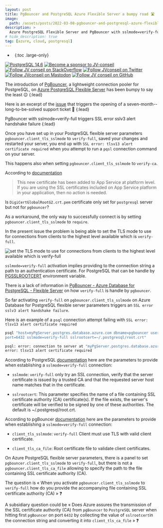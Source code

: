 ```yaml
---
layout: post
title: PgBouncer and PostgreSQL Azure Flexible Server a bumpy road 🛣
image:
  path: /assets/posts/2022-03-08-pgbouncer-and-postgresql-azure-flexible-server.jpg
description: >
  Azure PostgreSQL Flexible Server and PgBouncer with sslmode=verify-full triggers SSL error sslv3 alert handshake failure
# hide_description: true
tag: [azure, cloud, postgresql]
---
```


- &nbsp;
{:toc .large-only}

<!-- markdownlint-disable MD026 MD033 MD041 -->

[![PostgreSQL 14.6](https://img.shields.io/badge/PostgreSQL-14.6-green.svg)](https://www.postgresql.org/docs/14.6/)
[![Become a sponsor to JV-conseil](https://img.shields.io/static/v1?label=Sponsor&message=%E2%9D%A4&logo=GitHub&color=%23fe8e86)](https://github.com/sponsors/JV-conseil "Become a sponsor to JV-conseil")
[![Follow JV conseil on StackOverflow](https://img.shields.io/stackexchange/stackoverflow/r/2477854)](https://stackoverflow.com/users/2477854/jv-conseil "Follow JV conseil on StackOverflow")
[![Follow JVconseil on Twitter](https://img.shields.io/twitter/follow/JVconseil.svg?style=social&logo=twitter)](https://twitter.com/JVconseil "Follow JVconseil on Twitter")
[![Follow JVconseil on Mastodon](https://img.shields.io/mastodon/follow/110950122046692405)](https://mastodon.social/@JVconseil "Follow JVconseil@mastodon.social on Mastodon")
[![Follow JV conseil on GitHub](https://img.shields.io/github/followers/JV-conseil?label=JV-conseil&style=social)](https://github.com/JV-conseil "Follow JV-conseil on GitHub")
<!--
[![Python 3.11](https://img.shields.io/badge/Python-3.11-green)](https://www.python.org/downloads/release/python-3112/)
[![PostgreSQL 14.6](https://img.shields.io/badge/PostgreSQL-14.6-green.svg)](https://www.postgresql.org/docs/14.6/)
<img alt="https://img.shields.io/badge/stack-overflow-orange.svg" src="https://img.shields.io/badge/stack-overflow-orange.svg">
-->

The introduction of [PgBouncer](https://github.com/pgbouncer/pgbouncer), a lightweight connection pooler for PostgreSQL, on [Azure PostgreSQL Flexible Server](https://docs.microsoft.com/en-us/azure/postgresql/flexible-server/concepts-pgbouncer#feedback) has been bumpy to say the least 😉
{:lead}

Here is an excerpt of the [issue](https://github.com/MicrosoftDocs/azure-docs/issues/89424) that triggers the opening of a seven-month--long-to-be-solved support ticket 🎫
{:lead}

PgBouncer with sslmode=verify-full triggers SSL error sslv3 alert handshake failure
{:lead}

Once you have set up in your PostgreSQL flexible server parameters `pgbouncer.client_tls_sslmode` to `verify-full`, saved your changes and restarted your server, you end up with `SSL error: tlsv13 alert certificate required` when you attempt to run a `pqsl` connection command on your server.

This happens also when setting `pgbouncer.client_tls_sslmode` to `verify-ca`.

According to [documentation](https://docs.microsoft.com/en-us/azure/postgresql/concepts-certificate-rotation#4-what-is-the-impact-if-using-app-service-with-azure-database-for-postgresql)

> This new certificate has been added to App Service at platform level. If you are using the SSL certificates included on App Service platform in your application, then no action is needed.

Is `DigiCertGlobalRootG2.crt.pem` certificate only set for `postgresql` server but not for `pgbouncer`?

As a workaround, the only way to successfully connect is by setting `pgbouncer.client_tls_sslmode` to `require`.

In the present issue the problem is being able to set the TLS mode to use for connections from clients to the highest level available which is `verify-full`.

![set the TLS mode to use for connections from clients to the highest level available which is `verify-full`](https://user-images.githubusercontent.com/8126807/157479980-956367de-9da0-47fb-8924-8b00bab264c3.png)

`sslmode=verify-full` activation implies providing to the connection string a path to an authentication certificate. For PostgreSQL that can be handle by [PGSSLROOTCERT](https://www.postgresql.org/docs/current/libpq-envars.html#id-1.7.3.21.3.4.17.1.1) environment variable.

There is a lack of information in [PgBouncer - Azure Database for PostgreSQL - Flexible Server](https://docs.microsoft.com/en-us/azure/postgresql/flexible-server/concepts-pgbouncer#feedback) on how `verify-full` is handle by `pgbouncer`.

So far activating `verify-full` on `pgbouncer.client_tls_sslmode` on Azure Database for PostgreSQL flexible server parameters triggers an `SSL error sslv3 alert handshake failure`.

Here is an example of a `psql` connection attempt failing with `SSL error: tlsv13 alert certificate required`

```bash
psql "host=myPgServer.postgres.database.azure.com dbname=pgbouncer user=pgbouncer password=myPassword
port=6432 sslmode=verify-full sslrootcert=~/.postgresql/root.crt"

psql: error: connection to server at "myPgServer.postgres.database.azure.com" (ip), port 6432 failed: SSL
error: tlsv13 alert certificate required
```

According to PostgreSQL [documentation](https://www.postgresql.org/docs/current/libpq-connect.html#LIBPQ-PARAMKEYWORDS) here are the parameters to provide when establishing a `sslmode=verify-full` connection:

- `sslmode`: `verify-full` only try an SSL connection, verify that the server certificate is issued by a trusted CA and that the requested server host name matches that in the certificate.

- `sslrootcert`: This parameter specifies the name of a file containing SSL certificate authority (CA) certificate(s). If the file exists, the server's certificate will be verified to be signed by one of these authorities. The default is ~/.postgresql/root.crt.

According to pgBouncer [documentation](http://www.pgbouncer.org/config.html#tls-settings) here are the parameters to provide when establishing a `sslmode=verify-full` connection:

- `client_tls_sslmode`: `verify-full` Client must use TLS with valid client certificate.

- `client_tls_ca_file`: Root certificate file to validate client certificates.

On Azure PostgreSQL flexible server parameters, there is a panel to set `pgbouncer.client_tls_sslmode` to `verify-full`, but there is not a `pgbouncer.client_tls_ca_file` allowing to specify the path to the file containing SSL certificate authority (CA).

The question is « When you activate  `pgbouncer.client_tls_sslmode` to `verify-full` how do you provide the accompanying file containing SSL certificate authority (CA) » ❓

A subsidiary question could be « Does Azure assures the transmission of the SSL certificate authority (CA) from `pgBouncer` to `PostgreSQL` server when hitting first `pgBouncer` on port `6432` by collecting the value of `sslrootcert`in the connection string and converting it into `client_tls_ca_file` » ❓
